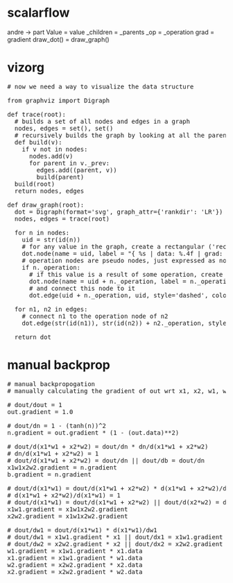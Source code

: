 # scalarflow
andre -> part
Value = value
_children = _parents
_op = _operation
grad  = gradient
draw_dot() = draw_graph()

# vizorg
<pre>
# now we need a way to visualize the data structure

from graphviz import Digraph

def trace(root):
  # builds a set of all nodes and edges in a graph
  nodes, edges = set(), set()
  # recursively builds the graph by looking at all the parents of each node
  def build(v):
    if v not in nodes:
      nodes.add(v)
      for parent in v._prev:
        edges.add((parent, v))
        build(parent)
  build(root)
  return nodes, edges

def draw_graph(root):
  dot = Digraph(format='svg', graph_attr={'rankdir': 'LR'}) # LR = left to right
  nodes, edges = trace(root)
  
  for n in nodes:
    uid = str(id(n))
    # for any value in the graph, create a rectangular ('record') node for it
    dot.node(name = uid, label = "{ %s | data: %.4f | grad: %.4f }" % (n.label, n.data, n.gradient), shape='record', style='filled', fillcolor='lightblue')
    # operation nodes are pseudo nodes, just expressed as nodes as node for connecting to actual nodes
    if n._operation:
      # if this value is a result of some operation, create an operation node for it
      dot.node(name = uid + n._operation, label = n._operation, shape='circle', style='filled', fillcolor='orange')
      # and connect this node to it
      dot.edge(uid + n._operation, uid, style='dashed', color='orange')

  for n1, n2 in edges:
    # connect n1 to the operation node of n2
    dot.edge(str(id(n1)), str(id(n2)) + n2._operation, style='dashed', color='orange')

  return dot
</pre>

# manual backprop
<pre>
# manual backpropogation
# manually calculating the gradient of out wrt x1, x2, w1, w2, b

# dout/dout = 1
out.gradient = 1.0

# dout/dn = 1 - (tanh(n))^2
n.gradient = out.gradient * (1 - (out.data)**2)

# dout/d(x1*w1 + x2*w2) = dout/dn * dn/d(x1*w1 + x2*w2)
# dn/d(x1*w1 + x2*w2) = 1
# dout/d(x1*w1 + x2*w2) = dout/dn || dout/db = dout/dn
x1w1x2w2.gradient = n.gradient
b.gradient = n.gradient

# dout/d(x1*w1) = dout/d(x1*w1 + x2*w2) * d(x1*w1 + x2*w2)/d(x1*w1)
# d(x1*w1 + x2*w2)/d(x1*w1) = 1
# dout/d(x1*w1) = dout/d(x1*w1 + x2*w2) || dout/d(x2*w2) = dout/d(x1*w1 + x2*w2)
x1w1.gradient = x1w1x2w2.gradient
x2w2.gradient = x1w1x2w2.gradient

# dout/dw1 = dout/d(x1*w1) * d(x1*w1)/dw1
# dout/dw1 = x1w1.gradient * x1 || dout/dx1 = x1w1.gradient * w1
# dout/dw2 = x2w2.gradient * x2 || dout/dx2 = x2w2.gradient * w2
w1.gradient = x1w1.gradient * x1.data
x1.gradient = x1w1.gradient * w1.data
w2.gradient = x2w2.gradient * x2.data
x2.gradient = x2w2.gradient * w2.data
</pre>